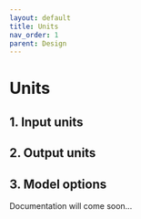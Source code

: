 ```yaml
---
layout: default
title: Units
nav_order: 1
parent: Design
---
```


# Units


## 1. Input units


## 2. Output units


## 3. Model options


Documentation will come soon...